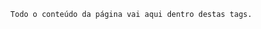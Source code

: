  <!DOCTYPE html>
  <html>
<script>
        alert("Primeira aula de WEB");
</script>
<style type="text/css">

            body
            {
                   color:#0F0;
                font-size:30pt;
              
            }
               
</style>
<html>
<head>
<title>Aula 01</title>
</head>
<body>

      Todo o conteúdo da página vai aqui dentro destas tags.

</body>
</html>

